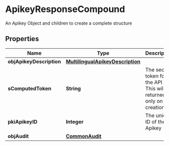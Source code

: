 

# ApikeyResponseCompound

An Apikey Object and children to create a complete structure

## Properties

| Name | Type | Description | Notes |
|------------ | ------------- | ------------- | -------------|
|**objApikeyDescription** | [**MultilingualApikeyDescription**](MultilingualApikeyDescription.md) |  |  |
|**sComputedToken** | **String** | The secret token for the API key.  This will be returned only on creation. |  [optional] |
|**pkiApikeyID** | **Integer** | The unique ID of the Apikey |  |
|**objAudit** | [**CommonAudit**](CommonAudit.md) |  |  |



